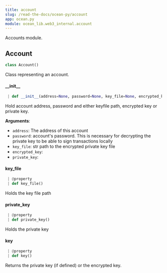```yaml
---
title: account
slug: /read-the-docs/ocean-py/account
app: ocean.py
module: ocean_lib.web3_internal.account
---
```

Accounts module.

## Account

```python
class Account()
```

Class representing an account.

#### \_\_init\_\_

```python
 | def __init__(address=None, password=None, key_file=None, encrypted_key=None, private_key=None)
```

Hold account address, password and either keyfile path, encrypted key or private key.

**Arguments**:

- `address`: The address of this account
- `password`: account's password. This is necessary for decrypting the private key
to be able to sign transactions locally
- `key_file`: str path to the encrypted private key file
- `encrypted_key`: 
- `private_key`: 

#### key\_file

```python
 | @property
 | def key_file()
```

Holds the key file path

#### private\_key

```python
 | @property
 | def private_key()
```

Holds the private key

#### key

```python
 | @property
 | def key()
```

Returns the private key (if defined) or the encrypted key.

